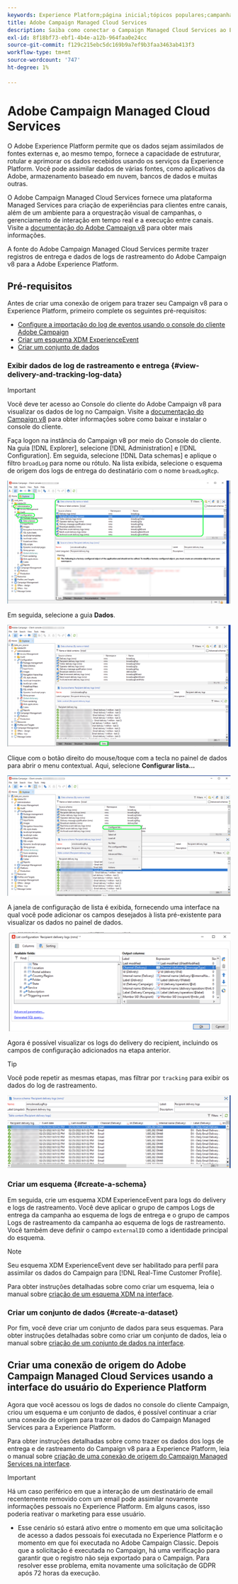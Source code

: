 ```yaml
---
keywords: Experience Platform;página inicial;tópicos populares;campanha;campanha;serviços gerenciados;;home;popular topics;Adobe Campaign Managed Cloud Services;campaign;campaign managed services
title: Adobe Campaign Managed Cloud Services
description: Saiba como conectar o Campaign Managed Cloud Services ao Experience Platform usando a interface do usuário
exl-id: 8f18bf73-ebf1-4b4e-a12b-964faa0e24cc
source-git-commit: f129c215ebc5dc169b9a7ef9b3faa3463ab413f3
workflow-type: tm+mt
source-wordcount: '747'
ht-degree: 1%

---
```


# Adobe Campaign Managed Cloud Services

O Adobe Experience Platform permite que os dados sejam assimilados de fontes externas e, ao mesmo tempo, fornece a capacidade de estruturar, rotular e aprimorar os dados recebidos usando os serviços da Experience Platform. Você pode assimilar dados de várias fontes, como aplicativos da Adobe, armazenamento baseado em nuvem, bancos de dados e muitas outras.

O Adobe Campaign Managed Cloud Services fornece uma plataforma Managed Services para criação de experiências para clientes entre canais, além de um ambiente para a orquestração visual de campanhas, o gerenciamento de interação em tempo real e a execução entre canais. Visite a [documentação do Adobe Campaign v8](https://experienceleague.adobe.com/docs/campaign/campaign-v8/campaign-home.html?lang=pt-BR) para obter mais informações.

A fonte do Adobe Campaign Managed Cloud Services permite trazer registros de entrega e dados de logs de rastreamento do Adobe Campaign v8 para a Adobe Experience Platform.

## Pré-requisitos

Antes de criar uma conexão de origem para trazer seu Campaign v8 para o Experience Platform, primeiro complete os seguintes pré-requisitos:

* [Configure a importação do log de eventos usando o console do cliente Adobe Campaign](#view-delivery-and-tracking-log-data)
* [Criar um esquema XDM ExperienceEvent](#create-a-schema)
* [Criar um conjunto de dados](#create-a-dataset)

### Exibir dados de log de rastreamento e entrega {#view-delivery-and-tracking-log-data}

>[!IMPORTANT]
>
>Você deve ter acesso ao Console do cliente do Adobe Campaign v8 para visualizar os dados de log no Campaign. Visite a [documentação do Campaign v8](https://experienceleague.adobe.com/docs/campaign/campaign-v8/deploy/connect.html) para obter informações sobre como baixar e instalar o console do cliente.

Faça logon na instância do Campaign v8 por meio do Console do cliente. Na guia [!DNL Explorer], selecione [!DNL Administration] e [!DNL Configuration]. Em seguida, selecione [!DNL Data schemas] e aplique o filtro `broadLog` para nome ou rótulo. Na lista exibida, selecione o esquema de origem dos logs de entrega do destinatário com o nome `broadLogRcp`.

![O console do cliente Adobe Campaign v8 com a guia Explorer selecionada, os nós Administração, Configuração e Esquemas de dados foram expandidos e a filtragem foi definida como &quot;ampla&quot;.](./images/campaign/explorer.png)

Em seguida, selecione a guia **Dados**.

![O console do cliente Adobe Campaign v8 com a guia de dados selecionada.](./images/campaign/data.png)

Clique com o botão direito do mouse/toque com a tecla no painel de dados para abrir o menu contextual. Aqui, selecione **Configurar lista...**

![O console do cliente Adobe Campaign v8 com o menu contextual aberto e a opção Configurar lista selecionada.](./images/campaign/configure.png)

A janela de configuração de lista é exibida, fornecendo uma interface na qual você pode adicionar os campos desejados à lista pré-existente para visualizar os dados no painel de dados.

![Uma lista de configurações para logs de entrega de destinatários que podem ser adicionadas para exibição.](./images/campaign/list-configuration.png)

Agora é possível visualizar os logs do delivery do recipient, incluindo os campos de configuração adicionados na etapa anterior.

>[!TIP]
>
>Você pode repetir as mesmas etapas, mas filtrar por `tracking` para exibir os dados do log de rastreamento.

![Os logs de entrega do destinatário foram exibidos com informações sobre seu nome da última modificação, canal de entrega, nome de entrega interno e rótulo.](./images/campaign/recipient-delivery-logs.png)

### Criar um esquema {#create-a-schema}

Em seguida, crie um esquema XDM ExperienceEvent para logs do delivery e logs de rastreamento. Você deve aplicar o grupo de campos Logs de entrega da campanha ao esquema de logs de entrega e o grupo de campos Logs de rastreamento da campanha ao esquema de logs de rastreamento. Você também deve definir o campo `externalID` como a identidade principal do esquema.

>[!NOTE]
>
>Seu esquema XDM ExperienceEvent deve ser habilitado para perfil para assimilar os dados do Campaign para [!DNL Real-Time Customer Profile].

Para obter instruções detalhadas sobre como criar um esquema, leia o manual sobre [criação de um esquema XDM na interface](../../../xdm/tutorials/create-schema-ui.md).

### Criar um conjunto de dados {#create-a-dataset}

Por fim, você deve criar um conjunto de dados para seus esquemas. Para obter instruções detalhadas sobre como criar um conjunto de dados, leia o manual sobre [criação de um conjunto de dados na interface](../../../catalog/datasets/user-guide.md).

## Criar uma conexão de origem do Adobe Campaign Managed Cloud Services usando a interface do usuário do Experience Platform

Agora que você acessou os logs de dados no console do cliente Campaign, criou um esquema e um conjunto de dados, é possível continuar a criar uma conexão de origem para trazer os dados do Campaign Managed Services para a Experience Platform.

Para obter instruções detalhadas sobre como trazer os dados dos logs de entrega e de rastreamento do Campaign v8 para a Experience Platform, leia o manual sobre [criação de uma conexão de origem do Campaign Managed Services na interface](../../tutorials/ui/create/adobe-applications/campaign.md).

>[!IMPORTANT]
>
>Há um caso periférico em que a interação de um destinatário de email recentemente removido com um email pode assimilar novamente informações pessoais no Experience Platform. Em alguns casos, isso poderia reativar o marketing para esse usuário.
>
>* Esse cenário só estará ativo entre o momento em que uma solicitação de acesso a dados pessoais foi executada no Experience Platform e o momento em que foi executada no Adobe Campaign Classic. Depois que a solicitação é executada no Campaign, há uma verificação para garantir que o registro não seja exportado para o Campaign. Para resolver esse problema, emita novamente uma solicitação de GDPR após 72 horas da execução.